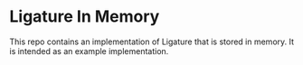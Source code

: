 # Ligature In Memory

This repo contains an implementation of Ligature that is stored in memory.
It is intended as an example implementation.
